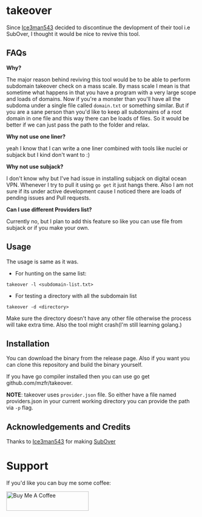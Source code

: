 # takeover

Since [Ice3man543](https://github.com/Ice3man543) decided to discontinue the devlopment of their tool i.e SubOver, I thought it would be nice to revive this tool.

## FAQs

__Why?__

The major reason behind reviving this tool would be to be able to perform subdomain takeover check on a mass scale. By mass scale I mean is that sometime what happens in that you have a program with a very large scope and loads of domains. Now if you're a monster than you'll have all the subdoma under a single file called `domain.txt` or something similar. But if you are a sane person than you'd like to keep all subdomains of a root domain in one file and this way there can be loads of files. So it would be better if we can just pass the path to the folder and relax.

__Why not use one liner?__

yeah I know that I can write a one liner combined with tools like nuclei or subjack but I kind don't want to :)

__Why not use subjack?__

I don't know why but I've had issue in installing subjack on digital ocean VPN. Whenever I try to pull it using `go get` it just hangs there. Also I am not sure if its under active development cause I noticed there are loads of pending issues and Pull requests.

__Can I use different Providers list?__

Currently no, but I plan to add this feature so like you can use file from subjack or if you make your own.


## Usage

The usage is same as it was.

* For hunting on the same list:

```
takeover -l <subdomain-list.txt>
```

* For testing a directory with all the subdomain list

```
takeover -d <directory>
```

Make sure the directory doesn't have any other file otherwise the process will take extra time. Also the tool might crash(I'm still learning golang.)

## Installation

You can download the binary from the release page. Also if you want you can clone this repository and build the binary yourself.

If you have go compiler installed then you can use go get github.com/mzfr/takeover.

__NOTE__: takeover uses `provider.json` file. So either have a file named providers.json in your current working directory  you can provide the path via `-p` flag.

## Acknowledgements and Credits

Thanks to [Ice3man543](https://github.com/Ice3man543) for making [SubOver](https://github.com/Ice3man543/SubOver)

# Support

If you'd like you can buy me some coffee:

<a href="https://www.buymeacoffee.com/mzfr" target="_blank"><img src="https://cdn.buymeacoffee.com/buttons/default-orange.png" alt="Buy Me A Coffee" style="height: 51px !important;width: 217px !important;" ></a>
